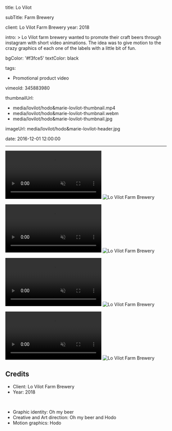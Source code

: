 title: Lo Vilot

subTitle: Farm Brewery

client: Lo Vilot Farm Brewery
year: 2018

intro: >
  Lo Vilot farm brewery wanted to promote their craft beers through instagram with short video animations. The idea was to give motion to the crazy graphics of each one of the labels with a little bit of fun.

bgColor: '#f3fce5'
textColor: black

tags:
  - Promotional product video

vimeoId: 345883980

thumbnailUrl:
  - media/lovilot/hodo&marie-lovilot-thumbnail.mp4
  - media/lovilot/hodo&marie-lovilot-thumbnail.webm
  - media/lovilot/hodo&marie-lovilot-thumbnail.jpg

imageUrl: media/lovilot/hodo&marie-lovilot-header.jpg

date: 2016-12-01 12:00:00



---

<!-- This is a 2x VIDEO gallery -->
<!-- Always add a linebreak between images -->
<!-- It needs two images between paragraph tags -->
<div class="gallery gallery-video gallery-2">

<p>
	<video playsinline="playsinline" muted>
			<source src="/media/lovilot/hodo&marie-lovilot-1.mp4" type="video/mp4">
			<source src="/media/lovilot/hodo&marie-lovilot-1.webm" type="video/webm">
	</video>	
	<img src="/media/lovilot/hodo&marie-lovilot-1.jpg" alt="Lo Vilot Farm Brewery">
</p>

<p>
	<video playsinline="playsinline" muted>
			<source src="/media/lovilot/hodo&marie-lovilot-2.mp4" type="video/mp4">
			<source src="/media/lovilot/hodo&marie-lovilot-2.webm" type="video/webm">
	</video>
	<img src="/media/lovilot/hodo&marie-lovilot-2.jpg" alt="Lo Vilot Farm Brewery">
</p>


</div>



<!-- This is a 2x VIDEO gallery -->
<!-- Always add a linebreak between images -->
<!-- It needs two images between paragraph tags -->
<div class="gallery gallery-video gallery-2">

<p>
	<video playsinline="playsinline" muted>
			<source src="/media/lovilot/hodo&marie-lovilot-3.mp4" type="video/mp4">
			<source src="/media/lovilot/hodo&marie-lovilot-3.webm" type="video/webm">
	</video>
	<img src="/media/lovilot/hodo&marie-lovilot-3.jpg" alt="Lo Vilot Farm Brewery">
</p>

<p>
	<video playsinline="playsinline" muted>
			<source src="/media/lovilot/hodo&marie-lovilot-4.mp4" type="video/mp4">
			<source src="/media/lovilot/hodo&marie-lovilot-4.webm" type="video/webm">
	</video>
	<img src="/media/lovilot/hodo&marie-lovilot-4.jpg" alt="Lo Vilot Farm Brewery">
</p>


</div>



<!-- Sample credits secion -->
## Credits

* Client: Lo Vilot Farm Brewery
* Year: 2018  
  
<br>

* Graphic identity: Oh my beer
* Creative and Art direction: Oh my beer and Hodo
* Motion graphics: Hodo